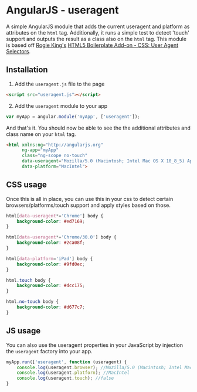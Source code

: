 # AngularJS - useragent

A simple AngularJS module that adds the current useragent and platform as attributes on the `html` tag. Additionally, it runs a simple test to detect 'touch' support and outputs the result as a class also on the `html` tag.
This module is based off [Rogie King's](http://rog.ie/) [HTML5 Boilerplate Add-on - CSS: User Agent Selectors](http://rog.ie/blog/html5-boilerplate-addon).

## Installation
1. Add the `useragent.js` file to the page
```html
<script src="useragent.js"></script>
```

2. Add the `useragent` module to your app 
```javascript
var myApp = angular.module('myApp', ['useragent']);
```

And that's it. You should now be able to see the the additional attributes and class name on your `html` tag.
```html
<html xmlns:ng="http://angularjs.org"
      ng-app="myApp"
      class="ng-scope no-touch"
      data-useragent="Mozilla/5.0 (Macintosh; Intel Mac OS X 10_8_5) AppleWebKit/537.36 (KHTML, like Gecko) Chrome/32.0.1700.107 Safari/537.36"
      data-platform="MacIntel">
```
## CSS usage
Once this is all in place, you can use this in your css to detect certain browsers/platforms/touch support and apply styles based on those.
```css
html[data-useragent*='Chrome'] body {
    background-color: #ed7169;
}

html[data-useragent*='Chrome/30.0'] body {
    background-color: #2ca08f;
}

html[data-platform='iPad'] body {
    background-color: #9fd0ec;
}

html.touch body {
    background-color: #dcc175;
}

html.no-touch body {
    background-color: #d677c7;
}
```

## JS usage
You can also use the useragent properties in your JavaScript by injection the `useragent` factory into your app.
```javascript
myApp.run(['useragent', function (useragent) {
    console.log(useragent.browser); //Mozilla/5.0 (Macintosh; Intel Mac OS X 10_8_5) App…L, like Gecko) Chrome/32.0.1700.107 Safari/537.36
    console.log(useragent.platforn); //MacIntel
    console.log(useragent.touch); //false
}
```